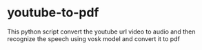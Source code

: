 # youtube-to-pdf
This python script convert the youtube url video to audio and then recognize the speech using vosk model and convert it to pdf
